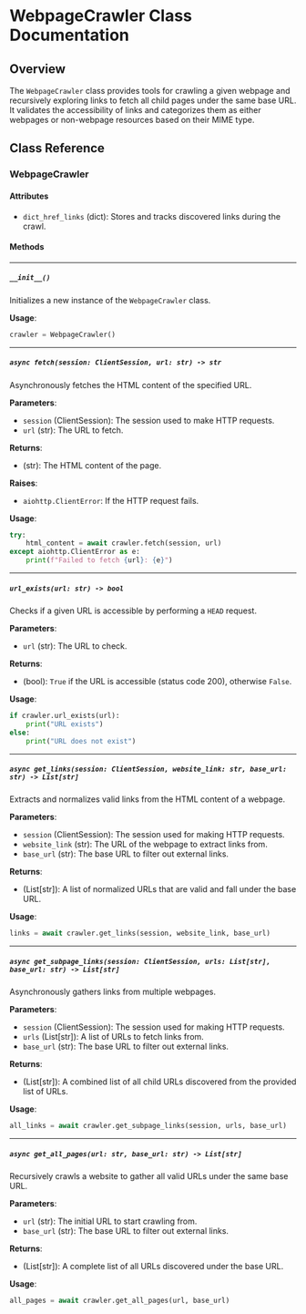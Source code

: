 # WebpageCrawler Class Documentation

## Overview

The `WebpageCrawler` class provides tools for crawling a given webpage and recursively exploring links to fetch all child pages under the same base URL. It validates the accessibility of links and categorizes them as either webpages or non-webpage resources based on their MIME type.

## Class Reference

### WebpageCrawler

#### Attributes

- `dict_href_links` (dict): Stores and tracks discovered links during the crawl.

#### Methods

---

##### `__init__()`

Initializes a new instance of the `WebpageCrawler` class.

**Usage**:

```python
crawler = WebpageCrawler()
```

---

##### `async fetch(session: ClientSession, url: str) -> str`

Asynchronously fetches the HTML content of the specified URL.

**Parameters**:

- `session` (ClientSession): The session used to make HTTP requests.
- `url` (str): The URL to fetch.

**Returns**:

- (str): The HTML content of the page.

**Raises**:

- `aiohttp.ClientError`: If the HTTP request fails.

**Usage**:

```python
try:
    html_content = await crawler.fetch(session, url)
except aiohttp.ClientError as e:
    print(f"Failed to fetch {url}: {e}")
```

---

##### `url_exists(url: str) -> bool`

Checks if a given URL is accessible by performing a `HEAD` request.

**Parameters**:

- `url` (str): The URL to check.

**Returns**:

- (bool): `True` if the URL is accessible (status code 200), otherwise `False`.

**Usage**:

```python
if crawler.url_exists(url):
    print("URL exists")
else:
    print("URL does not exist")
```

---

##### `async get_links(session: ClientSession, website_link: str, base_url: str) -> List[str]`

Extracts and normalizes valid links from the HTML content of a webpage.

**Parameters**:

- `session` (ClientSession): The session used for making HTTP requests.
- `website_link` (str): The URL of the webpage to extract links from.
- `base_url` (str): The base URL to filter out external links.

**Returns**:

- (List[str]): A list of normalized URLs that are valid and fall under the base URL.

**Usage**:

```python
links = await crawler.get_links(session, website_link, base_url)
```

---

##### `async get_subpage_links(session: ClientSession, urls: List[str], base_url: str) -> List[str]`

Asynchronously gathers links from multiple webpages.

**Parameters**:

- `session` (ClientSession): The session used for making HTTP requests.
- `urls` (List[str]): A list of URLs to fetch links from.
- `base_url` (str): The base URL to filter out external links.

**Returns**:

- (List[str]): A combined list of all child URLs discovered from the provided list of URLs.

**Usage**:

```python
all_links = await crawler.get_subpage_links(session, urls, base_url)
```

---

##### `async get_all_pages(url: str, base_url: str) -> List[str]`

Recursively crawls a website to gather all valid URLs under the same base URL.

**Parameters**:

- `url` (str): The initial URL to start crawling from.
- `base_url` (str): The base URL to filter out external links.

**Returns**:

- (List[str]): A complete list of all URLs discovered under the base URL.

**Usage**:

```python
all_pages = await crawler.get_all_pages(url, base_url)
```
